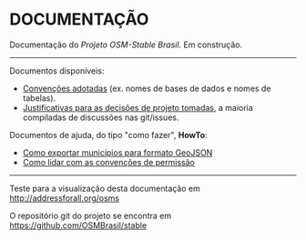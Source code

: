 # DOCUMENTAÇÃO

Documentação do *Projeto OSM-Stable Brasil*. Em construção. 

---

Documentos disponíveis:

* [Convenções adotadas](Conventions.md) (ex. nomes de bases de dados e nomes de tabelas).
* [Justificativas para as decisões de projeto tomadas](Rationale.md), a maioria compiladas de discussões nas git/issues.

Documentos de ajuda, do tipo "como fazer", **HowTo**:

* [Como exportar municípios para formato GeoJSON](HowTo/cityGeoJSON.md)
* [Como lidar com as convenções de permissão](HowTo/permissions.md)

-----

Teste para a visualização desta documentação em http://addressforall.org/osms

O repositório git do projeto se encontra em https://github.com/OSMBrasil/stable
